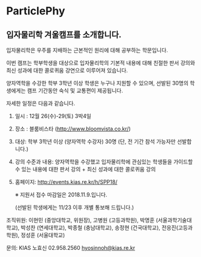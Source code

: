 # ParticlePhy

## 입자물리학 겨울캠프를 소개합니다.

입자물리학은 우주를 지배하는 근본적인 원리에 대해 공부하는 학문입니다. 

이번 캠프는 학부학생을 대상으로 입자물리학의 기본적 내용에 대해 친절한 판서 강의와 최신 성과에 대한 콜로퀴움 강연으로 이루어져 있습니다. 

양자역학을 수강한 학부 3학년 이상 학생은 누구나 지원할 수 있으며, 선발된 30명의 학생에게는 캠프 기간동안 숙식 및 교통편이 제공됩니다.  

자세한 일정은 다음과 같습니다. 

1. 일시 : 12월 26(수)-29(토) 3박4일

2. 장소 : 블룸비스타 (http://www.bloomvista.co.kr/)

3. 대상: 학부 3학년 이상 (양자역학 수강자) 30명 (단, 전 기간 참석 가능자만 선발합니다.) 

4. 강의 수준과 내용: 양자역학을 수강했고 입자물리학에 관심있는 학생들을 가이드할 수 있는 내용에 대한 판서 강의 + 최신 성과에 대한 콜로퀴움 강의

5. 홈페이지: http://events.kias.re.kr/h/SPP18/

   ※ 지원서 접수 마감일은 2018.11.9.입니다.

   (선발된 학생에게는 11/23 이후 개별 통보해 드립니다.)  

조직위원: 이현민 (중앙대학교, 위원장),  고병원 (고등과학원), 박명훈 (서울과학기술대학교), 박성찬 (연세대학교), 박종철 (충남대학교),  송정현 (건국대학교),  전응진(고등과학원), 정성훈 (서울대학교)        

문의: KIAS 노효신 02.958.2560 hyosinnoh@kias.re.kr
